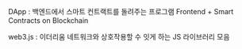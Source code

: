
DApp : 백엔드에서 스마트 컨트랙트를 돌려주는 프로그램
Frontend + Smart Contracts on Blockchain

web3.js : 이더리움 네트워크와 상호작용할 수 잇게 하는 JS 라이브러리 모음

